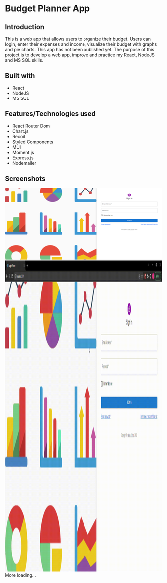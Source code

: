 # Budget Planner App

## Introduction

This is a web app that allows users to organize their budget. Users can login, enter their expenses and income, visualize their budget with graphs and pie charts. This app has not been published yet. The purpose of this project is to develop a web app, improve and practice my React, NodeJS and MS SQL skills.

## Built with

- React
- NodeJS
- MS SQL

## Features/Technologies used

- React Router Dom
- Chart.js
- Recoil
- Styled Components
- MUI
- Moment.js
- Express.js
- Nodemailer

## Screenshots

<img src="./images/sign-in-page.png" />
<img src="./images/sign-up.gif" width="1000" height="1000"/>
More loading...
